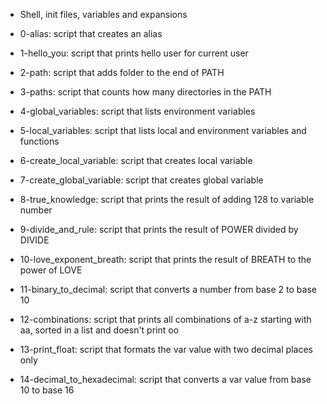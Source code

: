 * Shell, init files, variables and expansions

* 0-alias: script that creates an alias
* 1-hello_you: script that prints hello user for current user
* 2-path: script that adds folder to the end of PATH
* 3-paths: script that counts how many directories in the PATH
* 4-global_variables: script that lists environment variables
* 5-local_variables: script that lists local and environment variables and functions
* 6-create_local_variable: script that creates local variable
* 7-create_global_variable: script that creates global variable
* 8-true_knowledge: script that prints the result of adding 128 to variable number
* 9-divide_and_rule: script that prints the result of POWER divided by DIVIDE
* 10-love_exponent_breath: script that prints the result of BREATH to the power of LOVE
* 11-binary_to_decimal: script that converts a number from base 2 to base 10  
* 12-combinations: script that prints all combinations of a-z starting with aa, sorted in a list and doesn't print oo
* 13-print_float: script that formats the var value with two decimal places only
* 14-decimal_to_hexadecimal: script that converts a var value from base 10 to base 16
